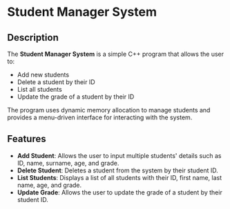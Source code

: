 # Student Manager System

## Description

The **Student Manager System** is a simple C++ program that allows the user to:

- Add new students
- Delete a student by their ID
- List all students
- Update the grade of a student by their ID

The program uses dynamic memory allocation to manage students and provides a menu-driven interface for interacting with the system.

## Features

- **Add Student**: Allows the user to input multiple students' details such as ID, name, surname, age, and grade.
- **Delete Student**: Deletes a student from the system by their student ID.
- **List Students**: Displays a list of all students with their ID, first name, last name, age, and grade.
- **Update Grade**: Allows the user to update the grade of a student by their student ID.



